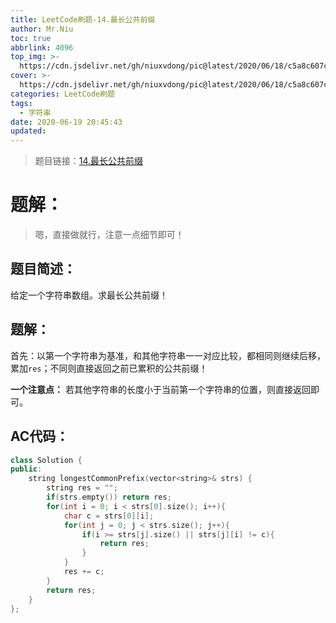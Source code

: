 ```yaml
---
title: LeetCode刷题-14.最长公共前缀
author: Mr.Niu
toc: true
abbrlink: 4096
top_img: >-
  https://cdn.jsdelivr.net/gh/niuxvdong/pic@latest/2020/06/18/c5a8c607c20ae75b03d3b6e04dc1cf2a.png
cover: >-
  https://cdn.jsdelivr.net/gh/niuxvdong/pic@latest/2020/06/18/c5a8c607c20ae75b03d3b6e04dc1cf2a.png
categories: LeetCode刷题
tags:
  - 字符串
date: 2020-06-19 20:45:43
updated:
---
```
















> 题目链接：[14.最长公共前缀](https://leetcode-cn.com/problems/longest-common-prefix/)



# 题解：



> 嗯，直接做就行，注意一点细节即可！



## 题目简述：

给定一个字符串数组。求最长公共前缀！

## 题解：

首先：以第一个字符串为基准，和其他字符串一一对应比较，都相同则继续后移，累加`res`；不同则直接返回之前已累积的公共前缀！

**一个注意点：** 若其他字符串的长度小于当前第一个字符串的位置，则直接返回即可。

## AC代码：



```c++
class Solution {
public:
    string longestCommonPrefix(vector<string>& strs) {
        string res = "";
        if(strs.empty()) return res;
        for(int i = 0; i < strs[0].size(); i++){
            char c = strs[0][i];
            for(int j = 0; j < strs.size(); j++){
                if(i >= strs[j].size() || strs[j][i] != c){
                    return res;
                }
            }
            res += c;
        }
        return res;
    }
};
```



